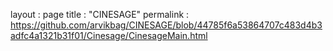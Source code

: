 layout : page 
title : "CINESAGE"
permalink : https://github.com/arvikbag/CINESAGE/blob/44785f6a53864707c483d4b3adfc4a1321b31f01/Cinesage/CinesageMain.html
